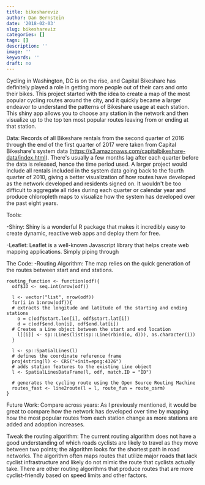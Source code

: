 ```yaml
---
title: bikeshareviz
author: Dan Bernstein
date: '2018-02-03'
slug: bikeshareviz
categories: []
tags: []
description: ''
image: ''
keywords: ''
draft: no
---
```

Cycling in Washington, DC is on the rise, and Capital Bikeshare has 
definitely played a role in getting more people out of their cars and onto their 
bikes. This project started with the idea to create a map of the most popular cycling
routes around the city, and it quickly became a larger endeavor to understand the patterns 
of Bikeshare usage at each station. This shiny app allows you to choose any station in
the network and then visualize up to the top ten most popular routes leaving from or ending at 
that station.

Data: Records of all Bikeshare rentals from the second quarter of 2016 through the end of
the first quarter of 2017 were taken from Capital Bikeshare's system data 
(https://s3.amazonaws.com/capitalbikeshare-data/index.html). There's usually a few months lag
after each quarter before the data is released, hence the time period used. A larger project
would include all rentals included in the system data going back to the fourth quarter of 2010,
giving a better visualization of how routes have developed as the network developed and 
residents signed on. It wouldn't be too difficult to aggregate all rides during each quarter
or calendar year and produce chloropleth maps to visualize how the system has developed
over the past eight years.


Tools:

-Shiny: Shiny is a wonderful R package that makes it incredibly easy to create dynamic, reactive web apps and deploy them for free. 

-Leaflet: Leaflet is a well-known Javascript library that helps create web mapping applications. Simply piping through 

The Code:
-Routing Algorithm: The map relies on the quick generation of the routes between start and end stations. 

```{r}
routing_function <- function(odf){
  odf$ID <- seq.int(nrow(odf))
  
  l <- vector("list", nrow(odf))
  for(i in 1:nrow(odf)){
  # extracts the longitude and latitude of the starting and ending stations
    o = c(odf$start.lon[i], odf$start.lat[i])
    d = c(odf$end.lon[i], odf$end.lat[i])
  # Creates a Line object between the start and end location
    l[[i]] <- sp::Lines(list(sp::Line(rbind(o, d))), as.character(i))
  }
  
  l <- sp::SpatialLines(l)
  # defines the coordinate reference frame
  proj4string(l) <- CRS("+init=epsg:4326")
  # adds station features to the existing Line object
  l <- SpatialLinesDataFrame(l, odf, match.ID = "ID")
  
  # generates the cycling route using the Open Source Routing Machine 
  routes_fast <- line2route(l = l, route_fun = route_osrm)
}
```

Future Work:
Compare across years: As I previously mentioned, it would be great to compare how the network has developed over time by mapping how the most popular routes from each station change as more stations are added and adoption increases. 

Tweak the routing algorithm: The current routing algorithm does not have a good understanding of which roads cyclists are likely to travel as they move between two points; the algorithm looks for the shortest path in road networks. The algorithm often maps routes that utilize major roads that lack cyclist infrastructure and likely do not mimic the route that cyclists actually take. There are other routing algorithms that produce routes that are more cyclist-friendly based on speed limits and other factors. 

